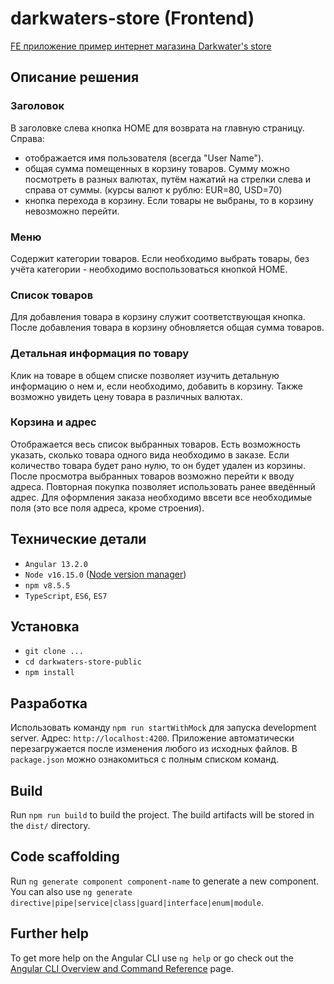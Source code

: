 # darkwaters-store (Frontend)

[FE приложение пример интернет магазина Darkwater's store](https://vgsyrov.github.io/darkwaters-store-public/)

## Описание решения

### Заголовок

В заголовке слева кнопка HOME для возврата на главную страницу.
Справа:

- отображается имя пользователя (всегда "User Name").
- общая сумма помещенных в корзину товаров. Сумму можно посмотреть в разных валютах, путём нажатий на стрелки слева и справа от суммы. (курсы валют к рублю: EUR=80, USD=70)
- кнопка перехода в корзину. Если товары не выбраны, то в корзину невозможно перейти.

### Меню

Содержит категории товаров. Если необходимо выбрать товары, без учёта категории - необходимо воспользоваться кнопкой HOME.

### Список товаров

Для добавления товара в корзину служит соответствующая кнопка. После добавления товара в корзину обновляется общая сумма товаров.

### Детальная информация по товару

Клик на товаре в общем списке позволяет изучить детальную информацию о нем и, если необходимо, добавить в корзину. Также возможно увидеть цену товара в различных валютах.

### Корзина и адрес

Отображается весь список выбранных товаров. Есть возможность указать, сколько товара одного вида необходимо в заказе.
Если количество товара будет рано нулю, то он будет удален из корзины.
После просмотра выбранных товаров возможно перейти к вводу адреса. Повторная покупка позволяет использовать ранее введённый адрес.
Для оформления заказа необходимо ввсети все необходимые поля (это все поля адреса, кроме строения).

## Технические детали

- `Angular 13.2.0`
- `Node v16.15.0` ([Node version manager](https://github.com/nvm-sh/nvm))
- `npm v8.5.5`
- `TypeScript`, `ES6`, `ES7`

## Установка

- `git clone ...`
- `cd darkwaters-store-public`
- `npm install`

## Разработка

Использовать команду `npm run startWithMock` для запуска development server. Адрес: `http://localhost:4200`. Приложение автоматически перезагружается после изменения любого из исходных файлов. В `package.json` можно ознакомиться с полным списком команд.

## Build

Run `npm run build` to build the project. The build artifacts will be stored in the `dist/` directory.

## Code scaffolding

Run `ng generate component component-name` to generate a new component. You can also use `ng generate directive|pipe|service|class|guard|interface|enum|module`.

## Further help

To get more help on the Angular CLI use `ng help` or go check out the [Angular CLI Overview and Command Reference](https://angular.io/cli) page.
